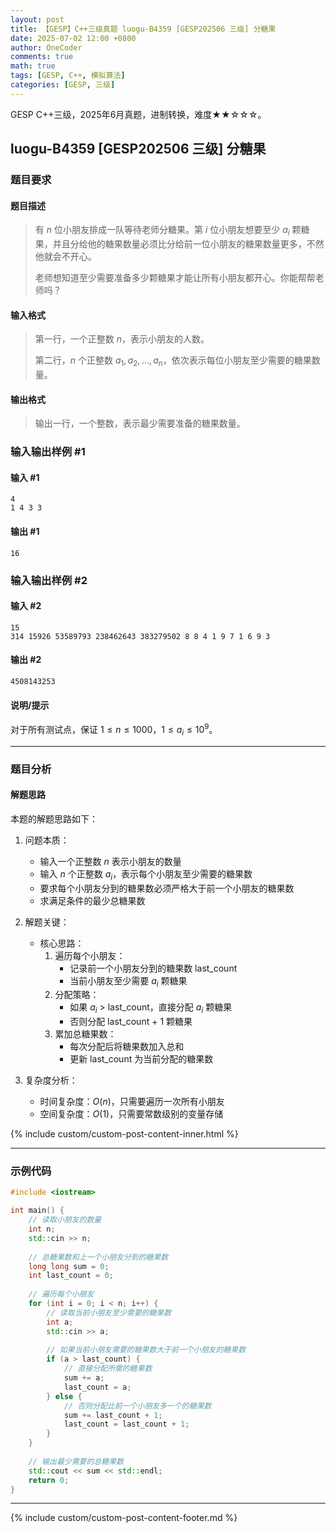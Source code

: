 ```yaml
---
layout: post
title: 【GESP】C++三级真题 luogu-B4359 [GESP202506 三级] 分糖果
date: 2025-07-02 12:00 +0800
author: OneCoder
comments: true
math: true
tags: [GESP, C++, 模拟算法]
categories: [GESP, 三级]
---
```

GESP C++三级，2025年6月真题，进制转换，难度★★☆☆☆。

<!--more-->

## luogu-B4359 [GESP202506 三级] 分糖果

### 题目要求

#### 题目描述

>有 $n$ 位小朋友排成一队等待老师分糖果。第 $i$ 位小朋友想要至少 $a_i$ 颗糖果，并且分给他的糖果数量必须比分给前一位小朋友的糖果数量更多，不然他就会不开心。
>
>老师想知道至少需要准备多少颗糖果才能让所有小朋友都开心。你能帮帮老师吗？

#### 输入格式

>第一行，一个正整数 $n$，表示小朋友的人数。
>
>第二行，$n$ 个正整数 $a_1, a_2, \ldots, a_n$，依次表示每位小朋友至少需要的糖果数量。

#### 输出格式

>输出一行，一个整数，表示最少需要准备的糖果数量。

### 输入输出样例 #1

#### 输入 #1

```plaintext
4
1 4 3 3
```

#### 输出 #1

```plaintext
16
```

### 输入输出样例 #2

#### 输入 #2

```plaintext
15
314 15926 53589793 238462643 383279502 8 8 4 1 9 7 1 6 9 3
```

#### 输出 #2

```plaintext
4508143253
```

#### 说明/提示

对于所有测试点，保证 $1 \leq n \leq 1000$，$1 \leq a_i \leq 10^9$。

---

### 题目分析

#### 解题思路

本题的解题思路如下：

1. 问题本质：
   - 输入一个正整数 $n$ 表示小朋友的数量
   - 输入 $n$ 个正整数 $a_i$，表示每个小朋友至少需要的糖果数
   - 要求每个小朋友分到的糖果数必须严格大于前一个小朋友的糖果数
   - 求满足条件的最少总糖果数

2. 解题关键：
   - 核心思路：
     1. 遍历每个小朋友：
        - 记录前一个小朋友分到的糖果数 last_count
        - 当前小朋友至少需要 $a_i$ 颗糖果
     2. 分配策略：
        - 如果 $a_i$ > last_count，直接分配 $a_i$ 颗糖果
        - 否则分配 last_count + 1 颗糖果
     3. 累加总糖果数：
        - 每次分配后将糖果数加入总和
        - 更新 last_count 为当前分配的糖果数

3. 复杂度分析：
   - 时间复杂度：$O(n)$，只需要遍历一次所有小朋友
   - 空间复杂度：$O(1)$，只需要常数级别的变量存储

{% include custom/custom-post-content-inner.html %}

---

### 示例代码

```cpp
#include <iostream>

int main() {
    // 读取小朋友的数量
    int n;
    std::cin >> n;
    
    // 总糖果数和上一个小朋友分到的糖果数
    long long sum = 0;
    int last_count = 0;
    
    // 遍历每个小朋友
    for (int i = 0; i < n; i++) {
        // 读取当前小朋友至少需要的糖果数
        int a;
        std::cin >> a;
        
        // 如果当前小朋友需要的糖果数大于前一个小朋友的糖果数
        if (a > last_count) {
            // 直接分配所需的糖果数
            sum += a;
            last_count = a;
        } else {
            // 否则分配比前一个小朋友多一个的糖果数
            sum += last_count + 1;
            last_count = last_count + 1;
        }
    }
    
    // 输出最少需要的总糖果数
    std::cout << sum << std::endl;
    return 0;
}        
```

---

{% include custom/custom-post-content-footer.md %}
